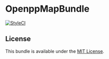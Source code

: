 # OpenppMapBundle

[![StyleCI](https://styleci.io/repos/36204168/shield?branch=master)](https://styleci.io/repos/36204168)

License
-------

This bundle is available under the [MIT License](Resources/meta/LICENSE).
